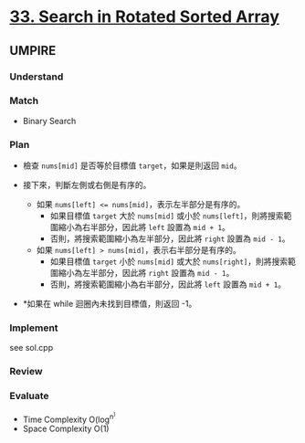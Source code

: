 # [33. Search in Rotated Sorted Array](https://leetcode.com/problems/search-in-rotated-sorted-array/description/)
## UMPIRE
### Understand

### Match
* Binary Search
### Plan
* 檢查 `nums[mid]` 是否等於目標值 `target`，如果是則返回 `mid`。

* 接下來，判斷左側或右側是有序的。
    - 如果 `nums[left] <= nums[mid]`，表示左半部分是有序的。
        - 如果目標值 `target` 大於 `nums[mid]` 或小於 `nums[left]`，則將搜索範圍縮小為右半部分，因此將 `left` 設置為 `mid + 1`。
        - 否則，將搜索範圍縮小為左半部分，因此將 `right` 設置為 `mid - 1`。
    - 如果 `nums[left] > nums[mid]`，表示右半部分是有序的。
        - 如果目標值 `target` 小於 `nums[mid]` 或大於 `nums[right]`，則將搜索範圍縮小為左半部分，因此將 `right` 設置為 `mid - 1`。
        - 否則，將搜索範圍縮小為右半部分，因此將 `left` 設置為 `mid + 1`。

* *如果在 while 迴圈內未找到目標值，則返回 -1。

### Implement
see sol.cpp
### Review

### Evaluate
* Time Complexity O(log<sup>n<sup>)
* Space Complexity O(1)